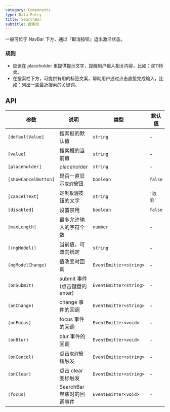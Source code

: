 ```yaml
---
category: Components
type: Data Entry
title: SearchBar
subtitle: 搜索栏
---
```


一般可位于 NavBar 下方，通过『取消按钮』退出激活状态。

### 规则

- 应该在 placeholder 里提供提示文字，提醒用户输入相关内容，比如：双11特卖。
- 在搜索栏下方，可提供有用的标签文案，帮助用户通过点击直接完成输入，比如：列出一些最近搜索的关键词。

## API

| 参数 | 说明 | 类型 | 默认值 |
|----|-----|------|------|
| `[defaultValue]` | 搜索框的默认值 | `string` | - |
| `[value]` | 搜索框的当前值 | `string` | - |
| `[placeholder]` | placeholder | `string` | - |
| `[showCancelButton]` | 是否一直显示`取消`按钮 | `boolean` | `false` |
| `[cancelText]` | 定制`取消`按钮的文字 | `string` | `'取消'` |
| `[disabled]` | 设置禁用 | `boolean` | `false` |
| `[maxLength]` | 最多允许输入的字符个数 | `number` | - |
| `[(ngModel)]` | 当前值，可双向绑定 | `string`| - |
| `(ngModelChange)` | 值改变时回调 | `EventEmitter<string>` | - |
| `(onSubmit)` | submit 事件 (点击键盘的 enter) | `EventEmitter<string>` | - |
| `(onChange)` | change 事件的回调 | `EventEmitter<string>` |- |
| `(onFocus)` | focus 事件的回调 | `EventEmitter<void>` | - |
| `(onBlur)` | blur 事件的回调 | `EventEmitter<void>` | - |
| `(onCancel)` | 点击`取消`按钮触发 | `EventEmitter<string>` | - |
| `(onClear)` | 点击 clear 图标触发 | `EventEmitter<string>` | - |
| `(focus)` | SearchBar 聚焦时的回调事件 | `EventEmitter<void>` | - |
